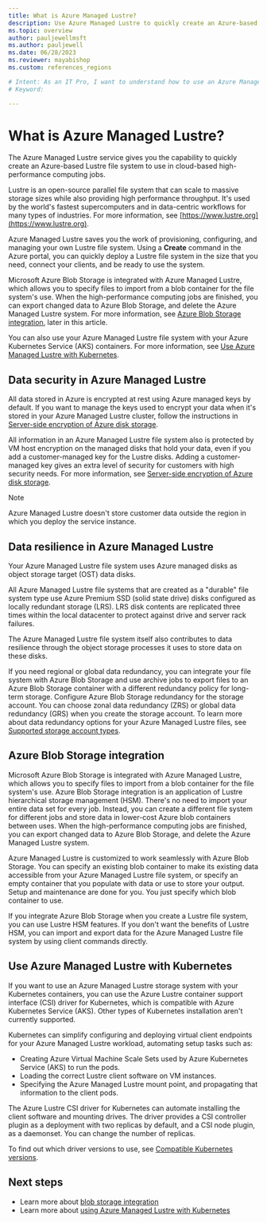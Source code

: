 ```yaml
---
title: What is Azure Managed Lustre?
description: Use Azure Managed Lustre to quickly create an Azure-based Lustre file system to use in cloud-based high-performance computing jobs.
ms.topic: overview
author: pauljewellmsft
ms.author: pauljewell
ms.date: 06/28/2023
ms.reviewer: mayabishop
ms.custom: references_regions

# Intent: As an IT Pro, I want to understand how to use an Azure Managed Lustre file system xxx.
# Keyword: 

---
```


# What is Azure Managed Lustre?

The Azure Managed Lustre service gives you the capability to quickly create an Azure-based Lustre file system to use in cloud-based high-performance computing jobs.

Lustre is an open-source parallel file system that can scale to massive storage sizes while also providing high performance throughput. It's used by the world's fastest supercomputers and in data-centric workflows for many types of industries. For more information, see [https://www.lustre.org](https://www.lustre.org).

Azure Managed Lustre saves you the work of provisioning, configuring, and managing your own Lustre file system. Using a **Create** command in the Azure portal, you can quickly deploy a Lustre file system in the size that you need, connect your clients, and be ready to use the system.

Microsoft Azure Blob Storage is integrated with Azure Managed Lustre, which allows you to specify files to import from a blob container for the file system's use. When the high-performance computing jobs are finished, you can export changed data to Azure Blob Storage, and delete the Azure Managed Lustre system. For more information, see [Azure Blob Storage integration](#azure-blob-storage-integration), later in this article.

You can also use your Azure Managed Lustre file system with your Azure Kubernetes Service (AKS) containers. For more information, see [Use Azure Managed Lustre with Kubernetes](#use-azure-managed-lustre-with-kubernetes).

## Data security in Azure Managed Lustre

All data stored in Azure is encrypted at rest using Azure managed keys by default. If you want to manage the keys used to encrypt your data when it's stored in your Azure Managed Lustre cluster, follow the instructions in [Server-side encryption of Azure disk storage](/azure/virtual-machines/disk-encryption).

All information in an Azure Managed Lustre file system also is protected by VM host encryption on the managed disks that hold your data, even if you add a customer-managed key for the Lustre disks. Adding a customer-managed key gives an extra level of security for customers with high security needs. For more information, see [Server-side encryption of Azure disk storage](/azure/virtual-machines/disk-encryption).

> [!NOTE]
> Azure Managed Lustre doesn't store customer data outside the region in which you deploy the service instance.

## Data resilience in Azure Managed Lustre

Your Azure Managed Lustre file system uses Azure managed disks as object storage target (OST) data disks.

All Azure Managed Lustre file systems that are created as a "durable" file system type use Azure Premium SSD (solid state drive) disks configured as locally redundant storage (LRS). LRS disk contents are replicated three times within the local datacenter to protect against drive and server rack failures.

The Azure Managed Lustre file system itself also contributes to data resilience through the object storage processes it uses to store data on these disks.

If you need regional or global data redundancy, you can integrate your file system with Azure Blob Storage and use archive jobs to export files to an Azure Blob Storage container with a different redundancy policy for long-term storage. Configure Azure Blob Storage redundancy for the storage account. You can choose zonal data redundancy (ZRS) or global data redundancy (GRS) when you create the storage account. To learn more about data redundancy options for your Azure Managed Lustre files, see [Supported storage account types](amlfs-prerequisites.md#supported-storage-account-types).

## Azure Blob Storage integration

Microsoft Azure Blob Storage is integrated with Azure Managed Lustre, which allows you to specify files to import from a blob container for the file system's use. Azure Blob Storage integration is an application of Lustre hierarchical storage management (HSM). There's no need to import your entire data set for every job. Instead, you can create a different file system for different jobs and store data in lower-cost Azure blob containers between uses. When the high-performance computing jobs are finished, you can export changed data to Azure Blob Storage, and delete the Azure Managed Lustre system.

Azure Managed Lustre is customized to work seamlessly with Azure Blob Storage. You can specify an existing blob container to make its existing data accessible from your Azure Managed Lustre file system, or specify an empty container that you populate with data or use to store your output. Setup and maintenance are done for you. You just specify which blob container to use.

If you integrate Azure Blob Storage when you create a Lustre file system, you can use Lustre HSM features. If you don't want the benefits of Lustre HSM, you can import and export data for the Azure Managed Lustre file system by using client commands directly.

## Use Azure Managed Lustre with Kubernetes

If you want to use an Azure Managed Lustre storage system with your Kubernetes containers, you can use the Azure Lustre container support interface (CSI) driver for Kubernetes, which is compatible with Azure Kubernetes Service (AKS). Other types of Kubernetes installation aren't currently supported.

Kubernetes can simplify configuring and deploying virtual client endpoints for your Azure Managed Lustre workload, automating setup tasks such as:

* Creating Azure Virtual Machine Scale Sets used by Azure Kubernetes Service (AKS) to run the pods.
* Loading the correct Lustre client software on VM instances.
* Specifying the Azure Managed Lustre mount point, and propagating that information to the client pods.

The Azure Lustre CSI driver for Kubernetes can automate installing the client software and mounting drives. The driver provides a CSI controller plugin as a deployment with two replicas by default, and a CSI node plugin, as a daemonset. You can change the number of replicas.

To find out which driver versions to use, see [Compatible Kubernetes versions](use-csi-driver-kubernetes.md#compatible-kubernetes-versions).

## Next steps

- Learn more about [blob storage integration](blob-integration.md)
- Learn more about [using Azure Managed Lustre with Kubernetes](use-csi-driver-kubernetes.md)
